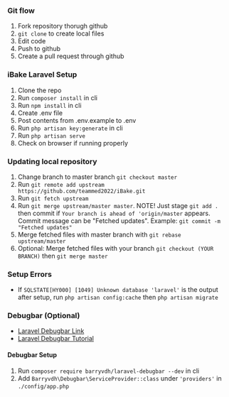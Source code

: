 ### Git flow

1. Fork repository thorugh github
2. `git clone` to create local files
3. Edit code
4. Push to github
5. Create a pull request through github

### iBake Laravel Setup

1. Clone the repo
2. Run `composer install` in cli
3. Run `npm install` in cli
4. Create .env file
5. Post contents from .env.example to .env
6. Run `php artisan key:generate` in cli
7. Run `php artisan serve`
8. Check on browser if running properly

### Updating local repository
1. Change branch to master branch `git checkout master`
2. Run `git remote add upstream https://github.com/teammed2022/iBake.git`
3. Run `git fetch upstream`
4. Run `git merge upstream/master master`.
NOTE!
Just stage `git add .` then commit if `Your branch is ahead of 'origin/master` appears.
Commit message can be "Fetched updates". Example: `git commit -m "Fetched updates"`
5. Merge fetched files with master branch with `git rebase upstream/master`
6. Optional: Merge fetched files with your branch `git checkout (YOUR BRANCH)` then `git merge master`




### Setup Errors

-   If `SQLSTATE[HY000] [1049] Unknown database 'laravel'` is the output after setup, run `php artisan config:cache` then `php artisan migrate`

### Debugbar (Optional)

-   [Laravel Debugbar Link](https://github.com/barryvdh/laravel-debugbar)
-   [Laravel Debugbar Tutorial](https://youtu.be/2mqsVzgsV_c?t=1975)

#### Debugbar Setup

1. Run `composer require barryvdh/laravel-debugbar --dev` in cli
2. Add `Barryvdh\Debugbar\ServiceProvider::class` under `'providers'` in `./config/app.php`
